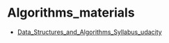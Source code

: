 # Algorithms_materials


- [Data_Structures_and_Algorithms_Syllabus_udacity](https://nbviewer.jupyter.org/github/Yousuf28/Udacity_Data_Structures_and_Algorithms_Nanodegree/blob/master/Data_Structures_and_Algorithms_Syllabus.pdf)
